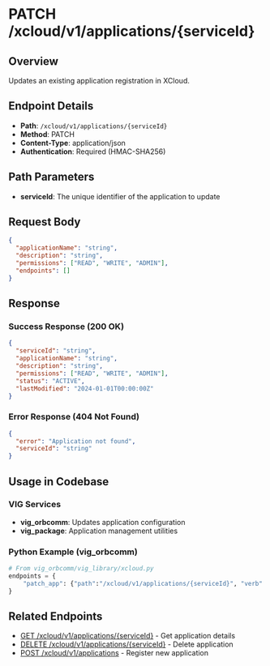 # PATCH /xcloud/v1/applications/{serviceId}

## Overview
Updates an existing application registration in XCloud.

## Endpoint Details
- **Path**: `/xcloud/v1/applications/{serviceId}`
- **Method**: PATCH
- **Content-Type**: application/json
- **Authentication**: Required (HMAC-SHA256)

## Path Parameters
- **serviceId**: The unique identifier of the application to update

## Request Body
```json
{
  "applicationName": "string",
  "description": "string",
  "permissions": ["READ", "WRITE", "ADMIN"],
  "endpoints": []
}
```

## Response
### Success Response (200 OK)
```json
{
  "serviceId": "string",
  "applicationName": "string",
  "description": "string",
  "permissions": ["READ", "WRITE", "ADMIN"],
  "status": "ACTIVE",
  "lastModified": "2024-01-01T00:00:00Z"
}
```

### Error Response (404 Not Found)
```json
{
  "error": "Application not found",
  "serviceId": "string"
}
```

## Usage in Codebase

### VIG Services
- **vig_orbcomm**: Updates application configuration
- **vig_package**: Application management utilities

### Python Example (vig_orbcomm)
```python
# From vig_orbcomm/vig_library/xcloud.py
endpoints = {
    "patch_app": {"path":"/xcloud/v1/applications/{serviceId}", "verb":"PATCH", "md5":False}
}
```

## Related Endpoints
- [GET /xcloud/v1/applications/{serviceId}](v1-applications-serviceId-get.md) - Get application details
- [DELETE /xcloud/v1/applications/{serviceId}](v1-applications-serviceId-delete.md) - Delete application
- [POST /xcloud/v1/applications](v1-applications-post.md) - Register new application